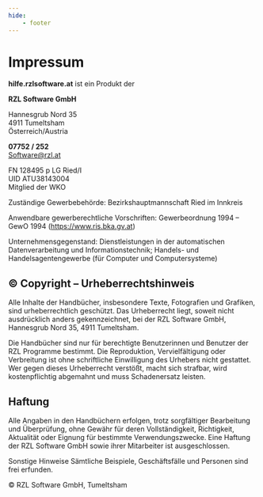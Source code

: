 ```yaml
---
hide:
    - footer
---
```


# Impressum
**hilfe.rzlsoftware.at** ist ein Produkt der  

**RZL Software GmbH**

Hannesgrub Nord 35  
4911 Tumeltsham  
Österreich/Austria

**07752 / 252**  
Software@rzl.at

FN 128495 p LG Ried/I  
UID ATU38143004  
Mitglied der WKO 

Zuständige Gewerbebehörde: Bezirkshauptmannschaft Ried im Innkreis

Anwendbare gewerberechtliche Vorschriften: Gewerbeordnung 1994 – GewO 1994 (https://www.ris.bka.gv.at)

Unternehmensgegenstand: Dienstleistungen in der automatischen Datenverarbeitung und Informationstechnik; Handels- und Handelsagentengewerbe (für Computer und Computersysteme)

## © Copyright – Urheberrechtshinweis

Alle Inhalte der Handbücher, insbesondere Texte, Fotografien und Grafiken, sind urheberrechtlich geschützt. Das Urheberrecht liegt, soweit nicht ausdrücklich anders gekennzeichnet, bei der RZL Software GmbH, Hannesgrub Nord 35, 4911 Tumeltsham.

Die Handbücher sind nur für berechtigte Benutzerinnen und Benutzer der RZL Programme bestimmt. Die Reproduktion, Vervielfältigung oder Verbreitung ist ohne schriftliche Einwilligung des Urhebers nicht gestattet. Wer gegen dieses Urheberrecht verstößt, macht sich strafbar, wird kostenpflichtig abgemahnt und muss Schadenersatz leisten.

## Haftung

Alle Angaben in den Handbüchern erfolgen, trotz sorgfältiger Bearbeitung und Überprüfung, ohne Gewähr für deren Vollständigkeit, Richtigkeit, Aktualität oder Eignung für bestimmte Verwendungszwecke. Eine Haftung der RZL Software GmbH sowie ihrer Mitarbeiter ist ausgeschlossen.

Sonstige Hinweise
Sämtliche Beispiele, Geschäftsfälle und Personen sind frei erfunden.

© RZL Software GmbH, Tumeltsham
